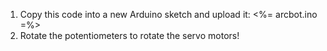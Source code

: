 1. Copy this code into a new Arduino sketch and upload it:
    <%= arcbot.ino =%>
2. Rotate the potentiometers to rotate the servo motors!
